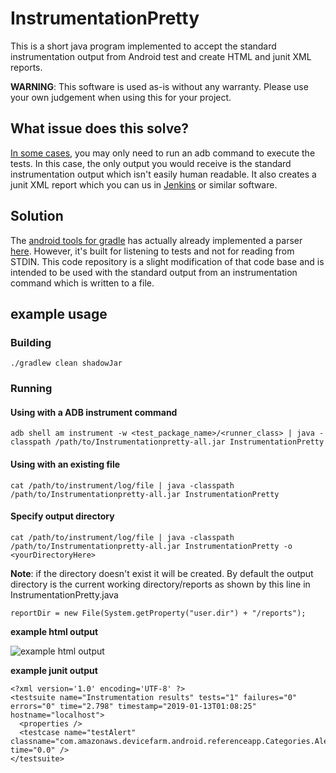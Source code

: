# InstrumentationPretty
  This is a short java program implemented to accept the standard instrumentation output from Android test and create HTML and  junit XML reports.

  **WARNING**: This software is used as-is without any warranty. Please use your own judgement when using this for your project. 

## What issue does this solve? 
  [In some cases](https://stackoverflow.com/q/50765454/8016330), you may only need to run an adb command to execute the tests. In this case, the only output you would receive is the standard instrumentation output which isn't easily human readable. It also creates a junit XML report which you can us in [Jenkins](https://plugins.jenkins.io/test-results-analyzer) or similar software. 

## Solution
  The [android tools for gradle](https://android.googlesource.com/platform/tools/base/) has actually already implemented a parser [here](https://android.googlesource.com/platform/tools/base/+/android-5.1.1_r6/ddmlib/src/main/java/com/android/ddmlib/testrunner/InstrumentationResultParser.java). However, it's built for listening to tests and not for reading from STDIN. This code repository is a slight modification of that code base and is intended to be used with the standard output from an instrumentation command which is written to a file.  

## example usage

### Building
 `./gradlew clean shadowJar`

### Running

#### Using with a ADB instrument command 
 `adb shell am instrument -w <test_package_name>/<runner_class> | java -classpath /path/to/Instrumentationpretty-all.jar InstrumentationPretty`

#### Using with an existing file
`cat /path/to/instrument/log/file | java -classpath /path/to/Instrumentationpretty-all.jar InstrumentationPretty`

#### Specify output directory 
`cat /path/to/instrument/log/file | java -classpath /path/to/Instrumentationpretty-all.jar InstrumentationPretty -o <yourDirectoryHere>`

**Note**: if the directory doesn't exist it will be created. By default the output directory is the current working directory/reports as shown by this line in InstrumentationPretty.java

`reportDir = new File(System.getProperty("user.dir") + "/reports");`

**example html output**

![example html output](https://i.imgur.com/3z9oPbR.png)

**example junit output**
```
<?xml version='1.0' encoding='UTF-8' ?>
<testsuite name="Instrumentation results" tests="1" failures="0" errors="0" time="2.798" timestamp="2019-01-13T01:08:25" hostname="localhost">
  <properties />
  <testcase name="testAlert" classname="com.amazonaws.devicefarm.android.referenceapp.Categories.AlertPageTest" time="0.0" />
</testsuite>
```


